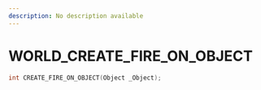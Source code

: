 ```yaml
---
description: No description available 
---
```


# WORLD\_CREATE_FIRE_ON_OBJECT

```cpp
int CREATE_FIRE_ON_OBJECT(Object _Object);
```